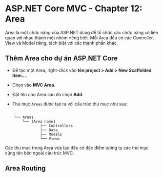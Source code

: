 # ASP.NET Core MVC - Chapter 12: Area

Area là một chức năng của ASP.NET dùng để tổ chức các chức năng có liên quan với nhau thành một nhóm riêng biệt. Mỗi Area đều có các Controller, View và Model riêng, tách biệt với các thành phần khác.

## Thêm Area cho dự án ASP.NET Core

* Để tạo một Area, right-click vào **tên project > Add > New Scaffolded Item...**.

* Chọn vào **MVC Area**.

* Đặt tên cho Area sau đó chọn **Add**.

* Thư mục `Areas` được tạo ra với cấu trúc thư mục như sau:

```
    .
    └── Areas
        └── [Area name]
                ├── Controllers
                ├── Data
                ├── Models
                └── Views
```

Các thư mục trong Area vừa tạo đều có đặc điểm tương tự các thư mục cùng tên bên ngoài cấu trúc MVC.

## Area Routing

